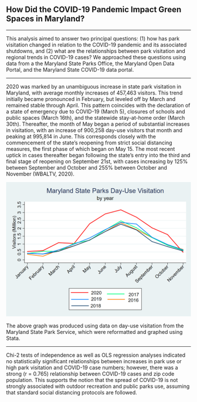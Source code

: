 
## How Did the COVID-19 Pandemic Impact Green Spaces in Maryland?
---
<p>This analysis aimed to answer two principal questions: (1) how has park visitation changed in relation to the COVID-19 pandemic and its associated shutdowns, and (2) what are the relationships between park visitation and regional trends in COVID-19 cases? We approached these questions using data from a the Maryland State Parks Office, the Maryland Open Data Portal, and the Maryland State COVID-19 data portal.<p>



---

<p>2020 was marked by an unambiguous increase in state park visitation in Maryland, with average monthly increases of 457,463 visitors. This trend initially became pronounced in February, but leveled off by March and remained stable through April. This pattern coincides with the declaration of a state of emergency due to COVID-19 (March 5), closures of schools and public spaces (March 16th), and the statewide stay-at-home order (March 30th). Thereafter, the month of May began a period of substantial increases in visitation, with an increase of 900,258 day-use visitors that month and peaking at 995,814 in June. This corresponds closely with the commencement of the state’s reopening from strict social distancing measures, the first phase of which began on May 15. The most recent uptick in cases thereafter began following the state’s entry into the third and final stage of reopening on September 21st, with cases increasing by 125% between September and October and 255% between October and November (WBALTV, 2020).<p>

<img src="covidstuff.png">

<p> The above graph was produced using data on day-use visitation from the Maryland State Park Service, which were reformatted and graphed using Stata.<p>


---
<p> Chi-2 tests of independence as well as OLS regression analyses indicated no statistically significant relationships between increases in park use or high park visitation and COVID-19 case numbers; however, there was a strong (r = 0.765) relationship between COVID-19 cases and zip code population. This supports the notion that the spread of COVID-19 is not strongly associated with outdoor recreation and public parks use, assuming that standard social distancing protocols are followed. 



